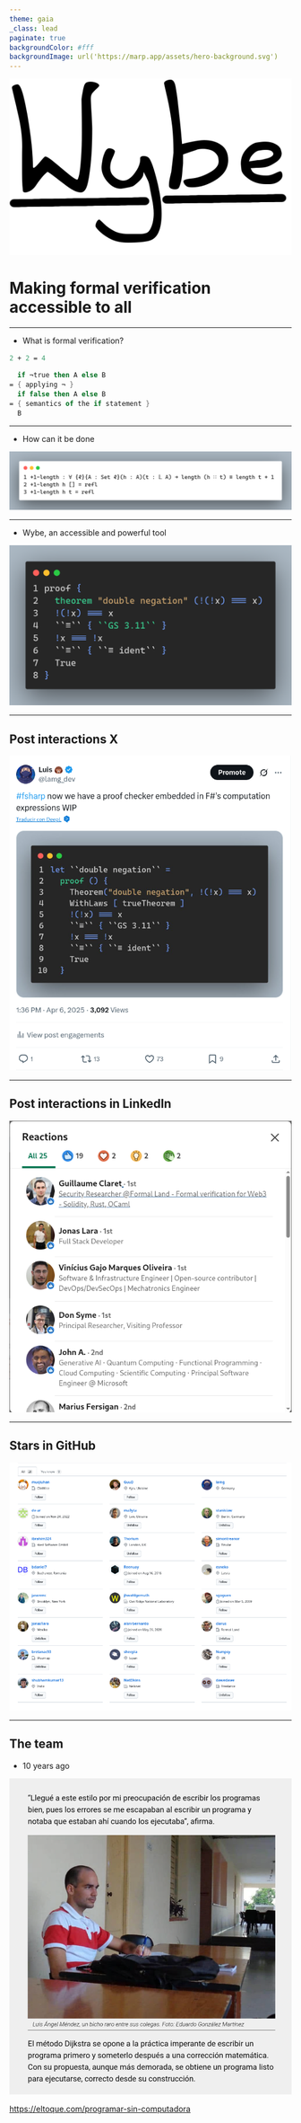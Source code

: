 ```yaml
---
theme: gaia
_class: lead
paginate: true
backgroundColor: #fff
backgroundImage: url('https://marp.app/assets/hero-background.svg')
---
```


![bg left:40% 80%](../images/wybe_transparent_background.png)

# Making formal verification accessible to all

---

- What is formal verification?

```fs
2 + 2 = 4
```

```fs
  if ¬true then A else B
= { applying ¬ }
  if false then A else B
= { semantics of the if statement }
  B
```

---

- How can it be done

![width:1000px](../presentation_11_04_2025/agda_proof.png)

---

- Wybe, an accessible and powerful tool

![width:500px height:330px](../images/double_negation.png)

---

## Post interactions X

![height:500px](../presentation_11_04_2025/x_twitter_post.png)

---

## Post interactions in LinkedIn

![height:500px](../presentation_11_04_2025/linkedin_reactions.png)

---

## Stars in GitHub

![height:500px](./stargazers.png)

---

## The team

- 10 years ago

![height:350px](../presentation_11_04_2025/10_years_ago.png)

<https://eltoque.com/programar-sin-computadora>
